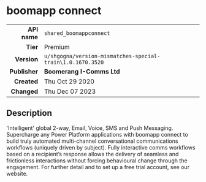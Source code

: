 # boomapp connect
| | |
|-:|-|
|**API name**|`shared_boomappconnect`|
|**Tier**|Premium|
|**Version**|`u/shgogna/version-mismatches-special-train\1.0.1670.3520`|
|**Publisher**|**Boomerang I-Comms Ltd**|
|**Created**|Thu Oct 29 2020|
|**Changed**|Thu Dec 07 2023|

## Description
'Intelligent' global 2-way, Email, Voice, SMS and Push Messaging. Supercharge any Power Platform applications with boomapp connect to build truly automated multi-channel conversational communications workflows (uniquely driven by subject). Fully interactive comms workflows based on a recipient’s response allows the delivery of seamless and frictionless interactions without forcing behavioural change through the engagement. For further detail and to set up a free trial account, see our website.
